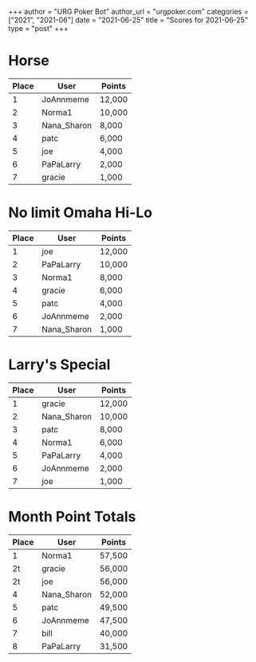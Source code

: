+++
author = "URG Poker Bot"
author_url = "urgpoker.com"
categories = ["2021", "2021-06"]
date = "2021-06-25"
title = "Scores for 2021-06-25"
type = "post"
+++
# Horse

| Place | User | Points |
|-------|------|--------|
| 1 | JoAnnmeme | 12,000 |
| 2 | Norma1 | 10,000 |
| 3 | Nana_Sharon | 8,000 |
| 4 | patc | 6,000 |
| 5 | joe | 4,000 |
| 6 | PaPaLarry | 2,000 |
| 7 | gracie | 1,000 |

# No limit Omaha Hi-Lo

| Place | User | Points |
|-------|------|--------|
| 1 | joe | 12,000 |
| 2 | PaPaLarry | 10,000 |
| 3 | Norma1 | 8,000 |
| 4 | gracie | 6,000 |
| 5 | patc | 4,000 |
| 6 | JoAnnmeme | 2,000 |
| 7 | Nana_Sharon | 1,000 |

# Larry's Special

| Place | User | Points |
|-------|------|--------|
| 1 | gracie | 12,000 |
| 2 | Nana_Sharon | 10,000 |
| 3 | patc | 8,000 |
| 4 | Norma1 | 6,000 |
| 5 | PaPaLarry | 4,000 |
| 6 | JoAnnmeme | 2,000 |
| 7 | joe | 1,000 |

# Month Point Totals

| Place | User | Points |
|-------|------|--------|
| 1 | Norma1 | 57,500 |
| 2t | gracie | 56,000 |
| 2t | joe | 56,000 |
| 4 | Nana_Sharon | 52,000 |
| 5 | patc | 49,500 |
| 6 | JoAnnmeme | 47,500 |
| 7 | bill | 40,000 |
| 8 | PaPaLarry | 31,500 |
